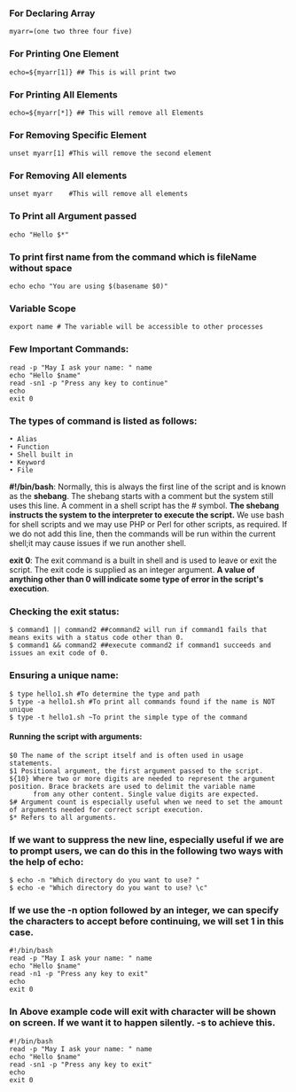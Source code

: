 ### For Declaring Array
	myarr=(one two three four five)
### For Printing One Element 
	echo=${myarr[1]} ## This is will print two
### For Printing All Elements
	echo=${myarr[*]} ## This will remove all Elements
### For Removing Specific Element
	unset myarr[1] #This will remove the second element
### For Removing All elements
	unset myarr    #This will remove all elements


### To Print all Argument passed 
	echo "Hello $*"
### To print first name from the command which is fileName without space
	echo echo "You are using $(basename $0)"

### Variable Scope
	export name # The variable will be accessible to other processes

### Few Important Commands:
	read -p "May I ask your name: " name
	echo "Hello $name"
	read -sn1 -p "Press any key to continue"
	echo
	exit 0

### The types of command is listed as follows:
	• Alias
	• Function
	• Shell built in
	• Keyword
	• File

**#!/bin/bash**: Normally, this is always the first line of the script and is known as the **shebang**. 
The shebang starts with a comment but the system still uses this line. A comment in a shell script has the # symbol. 
**The shebang instructs the system to the interpreter to execute the script.** We use bash for shell scripts and 
we may use PHP or Perl for other scripts, as required. 
If we do not add this line, then the commands will be run within the current shell;it may cause issues if we run another shell. 

**exit 0**: The exit command is a built in shell and is used to leave or exit the script. The exit code is supplied as an integer argument. 
**A value of anything other than 0 will indicate some type of error in the script's execution**.

### Checking the exit status:
	$ command1 || command2 ##command2 will run if command1 fails that means exits with a status code other than 0.
	$ command1 && command2 ##execute command2 if command1 succeeds and issues an exit code of 0.

### Ensuring a unique name:
	$ type hello1.sh #To determine the type and path
	$ type -a hello1.sh #To print all commands found if the name is NOT unique
	$ type -t hello1.sh ~To print the simple type of the command
	
#### Running the script with arguments:
	$0 The name of the script itself and is often used in usage statements.
	$1 Positional argument, the first argument passed to the script.
	${10} Where two or more digits are needed to represent the argument position. Brace brackets are used to delimit the variable name
		  from any other content. Single value digits are expected.
	$# Argument count is especially useful when we need to set the amount of arguments needed for correct script execution.
	$* Refers to all arguments.
	
### If we want to suppress the new line, especially useful if we are to prompt users, we can do this in the following two ways with the help of echo:
	$ echo -n "Which directory do you want to use? "
	$ echo -e "Which directory do you want to use? \c"

### If we use the -n option followed by an integer, we can specify the characters to accept before continuing, we will set 1 in this case.
	#!/bin/bash
	read -p "May I ask your name: " name
	echo "Hello $name"
	read -n1 -p "Press any key to exit"
	echo
	exit 0
###  In Above example code will exit with character will be shown on screen. If we want it to happen silently. -s to achieve this.
	#!/bin/bash
	read -p "May I ask your name: " name
	echo "Hello $name"
	read -sn1 -p "Press any key to exit"
	echo
	exit 0



